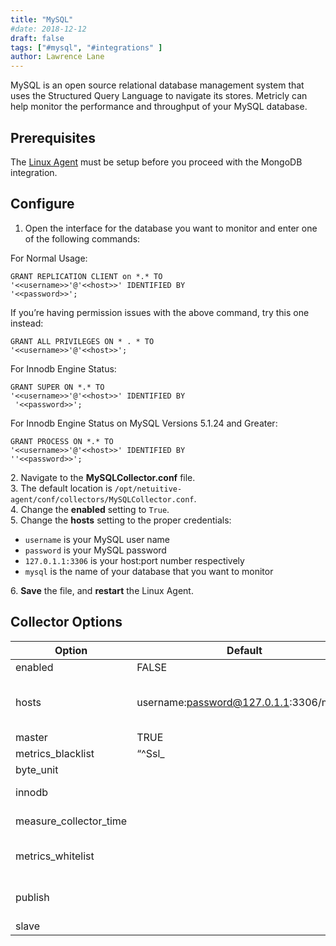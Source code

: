 ```yaml
---
title: "MySQL"
#date: 2018-12-12
draft: false
tags: ["#mysql", "#integrations" ]
author: Lawrence Lane
---
```

MySQL is an open source relational database management system that uses the Structured Query Language to navigate its stores. Metricly can help monitor the performance and throughput of your MySQL database.

## Prerequisites

The [Linux Agent][1] must be setup before you proceed with the MongoDB integration.

## Configure

1. Open the interface for the database you want to monitor and enter one of the following commands:

For Normal Usage:

```
GRANT REPLICATION CLIENT on *.* TO
'<<username>>'@'<<host>>' IDENTIFIED BY
'<<password>>';
```
If you’re having permission issues with the above command, try this one instead:

```
GRANT ALL PRIVILEGES ON * . * TO
'<<username>>'@'<<host>>';
```

For Innodb Engine Status:

```
GRANT SUPER ON *.* TO
'<<username>>'@'<<host>>' IDENTIFIED BY
 '<<password>>';
 ```

 For Innodb Engine Status on MySQL Versions 5.1.24 and Greater:

 ```
 GRANT PROCESS ON *.* TO
'<<username>>'@'<<host>>' IDENTIFIED BY
''<<password>>';
 ```


2\. Navigate to the **MySQLCollector.conf** file.  
3. The default location is `/opt/netuitive-agent/conf/collectors/MySQLCollector.conf`.  
4. Change the **enabled** setting to `True`.  
5. Change the **hosts** setting to the proper credentials:  

  - `username` is your MySQL user name  
  - `password` is your MySQL password  
  - `127.0.1.1:3306` is your host:port number respectively  
  - `mysql` is the name of your database that you want to monitor

6\. **Save** the file, and **restart** the Linux Agent.  

## Collector Options

| Option                 | Default                                                                                                                                                                                                                                                                                                                                                              | Description                                                                                                                                        |
|------------------------|----------------------------------------------------------------------------------------------------------------------------------------------------------------------------------------------------------------------------------------------------------------------------------------------------------------------------------------------------------------------|----------------------------------------------------------------------------------------------------------------------------------------------------|
| enabled                | FALSE                                                                                                                                                                                                                                                                                                                                                                | Enable collecting MySQL metrics.                                                                                                                   |
| hosts                  | username:password@127.0.1.1:3306/mysql,                                                                                                                                                                                                                                                                                                                              | List of hosts to collect from. Use db “None” to avoid connecting to a particular database. The format is username:password@host:port/db[/nickname] |
| master                 | TRUE                                                                                                                                                                                                                                                                                                                                                                 | Enable collecting SHOW MASTER STATUS.                                                                                                              |
| metrics_blacklist      | “^Ssl_|^Innodb_|^Com_|^Performance_schema_|^Aria_|^Feature_|^Slave_|^Uptime.*|^Handler_[^r].*|^Handler_rollback$|^Binlog|^Key_|^Qcache_|^Select_|^Sort_|^.*_tmp_.*$|^Tc_log_|^Delayed_|^Aborted_|^Threadpool_|^.*lush.*$|^Access_|^Busy_|^Cpu_|^Empty_|^Executed_|^Last_|^Open_streams$|^.*_table_definitions$|^Opened_views$|^Questions$|^Rows_|^Subquery_|^Syncs$” | Regex list to match metrics to block. Mutually exclusive with metrics_whitelist option.                                                            |
| byte_unit              |                                                                                                                                                                                                                                                                                                                                                                      | Default numeric output(s).                                                                                                                         |
| innodb                 |                                                                                                                                                                                                                                                                                                                                                                      | Enable collecting SHOW ENGINE INNODB STATUS.                                                                                                       |
| measure_collector_time |                                                                                                                                                                                                                                                                                                                                                                      | Measure the collector’s run time in milliseconds.                                                                                                  |
| metrics_whitelist      |                                                                                                                                                                                                                                                                                                                                                                      | Regex list to match metrics to transmit. Mutually exclusive with metrics_blacklist option.                                                         |
| publish                |                                                                                                                                                                                                                                                                                                                                                                      | Which SHOW GLOBAL STATUS rows you would like to publish, or leave blank to publish all rows.                                                       |
| slave                  |                                                                                                                                                                                                                                                                                                                                                                      | Enable collecting SHOW SLAVE STATUS.                                                                                                               |

[1]: /integrations/agents/linux-agent
